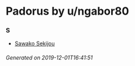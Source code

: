 # Padorus by u/ngabor80

### S
* [Sawako Sekijou](https://github.com/shadow578/Padoru-Padoru/blob/master/table-of-contents/characters/SawakoSekijou.md)

###### Generated on 2019-12-01T16:41:51
